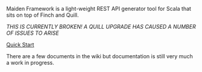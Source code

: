 
Maiden Framework is a light-weight REST API generator tool for Scala that sits on top of Finch and Quill.

*THIS IS CURRENTLY BROKEN! A QUILL UPGRADE HAS CAUSED A NUMBER OF ISSUES TO ARISE*

[Quick Start](https://github.com/maiden-ventures/maiden-framework/wiki/Quick-Start)

There are a few documents in the wiki but documentation is still very much a work in progress.
